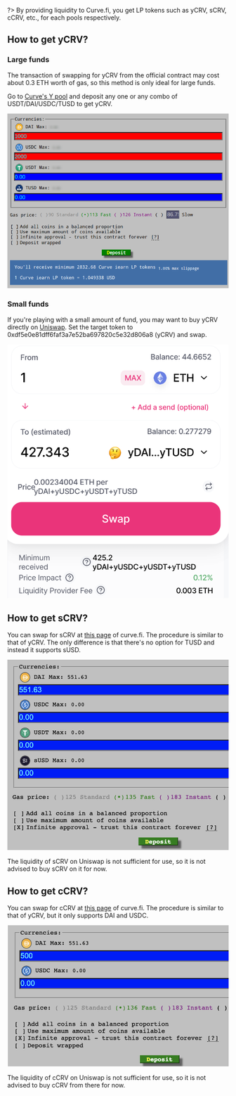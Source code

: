 ?> By providing liquidity to Curve.fi, you get LP tokens such as yCRV, sCRV, cCRV, etc., for each pools respectively.

## How to get yCRV?

### Large funds

The transaction of swapping for yCRV from the official contract may cost about 0.3 ETH worth of gas, so this method is only ideal for large funds.

Go to [Curve's Y pool](https://www.curve.fi/iearn/deposit) and deposit any one or any combo of USDT/DAI/USDC/TUSD to get yCRV.

![](./img/ycrv1.png ':size=70%')

### Small funds

If you're playing with a small amount of fund, you may want to buy yCRV directly on [Uniswap](https://app.uniswap.org/#/swap). Set the target token to 0xdf5e0e81dff6faf3a7e52ba697820c5e32d806a8 (yCRV) and swap.

![](./img/ycrv2.png ':size=40%')


## How to get sCRV?

You can swap for sCRV at [this page](https://www.curve.fi/susdv2/deposit) of curve.fi. The procedure is similar to that of yCRV. The only difference is that there's no option for TUSD and instead it supports sUSD.

![](./img/scrv.png ':size=40%')

The liquidity of sCRV on Uniswap is not sufficient for use, so it is not advised to buy sCRV on it for now.

## How to get cCRV?

You can swap for cCRV at [this page](https://www.curve.fi/compound/deposit) of curve.fi. The procedure is similar to that of yCRV, but it only supports DAI and USDC.

![](./img/ccrv.png ':size=40%')

The liquidity of cCRV on Uniswap is not sufficient for use, so it is not advised to buy cCRV from there for now.